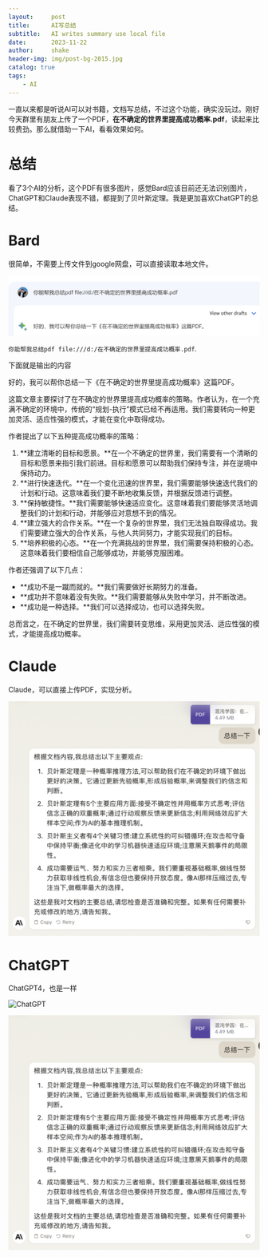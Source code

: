 ```yaml
---
layout:     post
title:      AI写总结
subtitle:   AI writes summary use local file
date:       2023-11-22
author:     shake
header-img: img/post-bg-2015.jpg
catalog: true
tags:
    - AI
---
```


一直以来都是听说AI可以对书籍，文档写总结，不过这个功能，确实没玩过。刚好今天群里有朋友上传了一个PDF，**在不确定的世界里提高成功概率.pdf**，读起来比较费劲。那么就借助一下AI，看看效果如何。

# 总结

看了3个AI的分析，这个PDF有很多图片，感觉Bard应该目前还无法识别图片，ChatGPT和Claude表现不错，都提到了贝叶斯定理。我是更加喜欢ChatGPT的总结。

# Bard

很简单，不需要上传文件到google网盘，可以直接读取本地文件。

![bard](/img/2023/AI/bard.png "chatgpt")

`你能帮我总结pdf file:///d:/在不确定的世界里提高成功概率.pdf`.

下面就是输出的内容

好的，我可以帮你总结一下《在不确定的世界里提高成功概率》这篇PDF。

这篇文章主要探讨了在不确定的世界里提高成功概率的策略。作者认为，在一个充满不确定的环境中，传统的“规划-执行”模式已经不再适用。我们需要转向一种更加灵活、适应性强的模式，才能在变化中取得成功。

作者提出了以下五种提高成功概率的策略：

1. **建立清晰的目标和愿景。**在一个不确定的世界里，我们需要有一个清晰的目标和愿景来指引我们前进。目标和愿景可以帮助我们保持专注，并在逆境中保持动力。
2. **进行快速迭代。**在一个变化迅速的世界里，我们需要能够快速迭代我们的计划和行动。这意味着我们要不断地收集反馈，并根据反馈进行调整。
3. **保持敏捷性。**我们需要能够快速适应变化。这意味着我们要能够灵活地调整我们的计划和行动，并能够应对意想不到的情况。
4. **建立强大的合作关系。**在一个复杂的世界里，我们无法独自取得成功。我们需要建立强大的合作关系，与他人共同努力，才能实现我们的目标。
5. **培养积极的心态。**在一个充满挑战的世界里，我们需要保持积极的心态。这意味着我们要相信自己能够成功，并能够克服困难。

作者还强调了以下几点：

* **成功不是一蹴而就的。**我们需要做好长期努力的准备。
* **成功并不意味着没有失败。**我们需要能够从失败中学习，并不断改进。
* **成功是一种选择。**我们可以选择成功，也可以选择失败。

总而言之，在不确定的世界里，我们需要转变思维，采用更加灵活、适应性强的模式，才能提高成功概率。

# Claude

Claude，可以直接上传PDF，实现分析。

![Claude](/img/2023/AI/Claude.png "Claude")


# ChatGPT

ChatGPT4，也是一样

![ChatGPT](/img/2003/AI/chat.png "ChatGPT")

![Claude](/img/2023/AI/Claude.png "Claude")